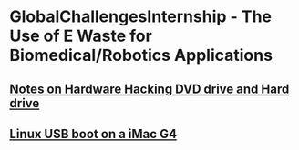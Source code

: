 # GlobalChallengesInternship - The Use of E Waste for Biomedical/Robotics Applications

<h2>
<a href=https://github.com/Jmack66/GlobalChallengesInternship/blob/main/HardwareHackingDVDDrives.md>Notes on Hardware Hacking DVD drive and Hard drive</a>
</h2>
<h2>
<a href=https://github.com/Jmack66/GlobalChallengesInternship/blob/main/LinuxOnImacG4.md>Linux USB boot on a iMac G4</a>
